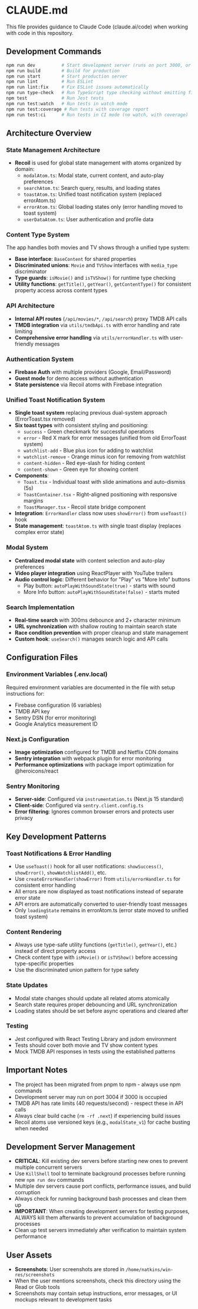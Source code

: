 # CLAUDE.md

This file provides guidance to Claude Code (claude.ai/code) when working with code in this repository.

## Development Commands

```bash
npm run dev          # Start development server (runs on port 3000, or 3004 if 3000 is occupied)
npm run build        # Build for production
npm run start        # Start production server
npm run lint         # Run ESLint
npm run lint:fix     # Fix ESLint issues automatically
npm run type-check   # Run TypeScript type checking without emitting files
npm test             # Run Jest tests
npm run test:watch   # Run tests in watch mode
npm run test:coverage # Run tests with coverage report
npm run test:ci      # Run tests in CI mode (no watch, with coverage)
```

## Architecture Overview

### State Management Architecture

- **Recoil** is used for global state management with atoms organized by domain:
    - `modalAtom.ts`: Modal state, current content, and auto-play preferences
    - `searchAtom.ts`: Search query, results, and loading states
    - `toastAtom.ts`: Unified toast notification system (replaced errorAtom.ts)
    - `errorAtom.ts`: Global loading states only (error handling moved to toast system)
    - `userDataAtom.ts`: User authentication and profile data

### Content Type System

The app handles both movies and TV shows through a unified type system:

- **Base interface**: `BaseContent` for shared properties
- **Discriminated unions**: `Movie` and `TVShow` interfaces with `media_type` discriminator
- **Type guards**: `isMovie()` and `isTVShow()` for runtime type checking
- **Utility functions**: `getTitle()`, `getYear()`, `getContentType()` for consistent property access across content types

### API Architecture

- **Internal API routes** (`/api/movies/*`, `/api/search`) proxy TMDB API calls
- **TMDB integration** via `utils/tmdbApi.ts` with error handling and rate limiting
- **Comprehensive error handling** via `utils/errorHandler.ts` with user-friendly messages

### Authentication System

- **Firebase Auth** with multiple providers (Google, Email/Password)
- **Guest mode** for demo access without authentication
- **State persistence** via Recoil atoms with Firebase integration

### Unified Toast Notification System

- **Single toast system** replacing previous dual-system approach (ErrorToast.tsx removed)
- **Six toast types** with consistent styling and positioning:
    - `success` - Green checkmark for successful operations
    - `error` - Red X mark for error messages (unified from old ErrorToast system)
    - `watchlist-add` - Blue plus icon for adding to watchlist
    - `watchlist-remove` - Orange minus icon for removing from watchlist
    - `content-hidden` - Red eye-slash for hiding content
    - `content-shown` - Green eye for showing content
- **Components**:
    - `Toast.tsx` - Individual toast with slide animations and auto-dismiss (5s)
    - `ToastContainer.tsx` - Right-aligned positioning with responsive margins
    - `ToastManager.tsx` - Recoil state bridge component
- **Integration**: `ErrorHandler` class now uses `showError()` from `useToast()` hook
- **State management**: `toastAtom.ts` with single toast display (replaces complex error state)

### Modal System

- **Centralized modal state** with content selection and auto-play preferences
- **Video player integration** using ReactPlayer with YouTube trailers
- **Audio control logic**: Different behavior for "Play" vs "More Info" buttons
    - Play button: `autoPlayWithSoundState(true)` - starts with sound
    - More Info button: `autoPlayWithSoundState(false)` - starts muted

### Search Implementation

- **Real-time search** with 300ms debounce and 2+ character minimum
- **URL synchronization** with shallow routing to maintain search state
- **Race condition prevention** with proper cleanup and state management
- **Custom hook**: `useSearch()` manages search logic and API calls

## Configuration Files

### Environment Variables (.env.local)

Required environment variables are documented in the file with setup instructions for:

- Firebase configuration (6 variables)
- TMDB API key
- Sentry DSN (for error monitoring)
- Google Analytics measurement ID

### Next.js Configuration

- **Image optimization** configured for TMDB and Netflix CDN domains
- **Sentry integration** with webpack plugin for error monitoring
- **Performance optimizations** with package import optimization for @heroicons/react

### Sentry Monitoring

- **Server-side**: Configured via `instrumentation.ts` (Next.js 15 standard)
- **Client-side**: Configured via `sentry.client.config.ts`
- **Error filtering**: Ignores common browser errors and protects user privacy

## Key Development Patterns

### Toast Notifications & Error Handling

- Use `useToast()` hook for all user notifications: `showSuccess()`, `showError()`, `showWatchlistAdd()`, etc.
- Use `createErrorHandler(showError)` from `utils/errorHandler.ts` for consistent error handling
- All errors are now displayed as toast notifications instead of separate error state
- API errors are automatically converted to user-friendly toast messages
- Only `loadingState` remains in errorAtom.ts (error state moved to unified toast system)

### Content Rendering

- Always use type-safe utility functions (`getTitle()`, `getYear()`, etc.) instead of direct property access
- Check content type with `isMovie()` or `isTVShow()` before accessing type-specific properties
- Use the discriminated union pattern for type safety

### State Updates

- Modal state changes should update all related atoms atomically
- Search state requires proper debouncing and URL synchronization
- Loading states should be set before async operations and cleared after

### Testing

- Jest configured with React Testing Library and jsdom environment
- Tests should cover both movie and TV show content types
- Mock TMDB API responses in tests using the established patterns

## Important Notes

- The project has been migrated from pnpm to npm - always use npm commands
- Development server may run on port 3004 if 3000 is occupied
- TMDB API has rate limits (40 requests/second) - respect these in API calls
- Always clear build cache (`rm -rf .next`) if experiencing build issues
- Recoil atoms use versioned keys (e.g., `modalState_v1`) for cache busting when needed

## Development Server Management

- **CRITICAL**: Kill existing dev servers before starting new ones to prevent multiple concurrent servers
- Use `KillShell` tool to terminate background processes before running new `npm run dev` commands
- Multiple dev servers cause port conflicts, performance issues, and build corruption
- Always check for running background bash processes and clean them up
- **IMPORTANT**: When creating development servers for testing purposes, ALWAYS kill them afterwards to prevent accumulation of background processes
- Clean up test servers immediately after verification to maintain system performance

## User Assets

- **Screenshots**: User screenshots are stored in `/home/natkins/win-res/screenshots`
- When the user mentions screenshots, check this directory using the Read or Glob tools
- Screenshots may contain setup instructions, error messages, or UI mockups relevant to development tasks
